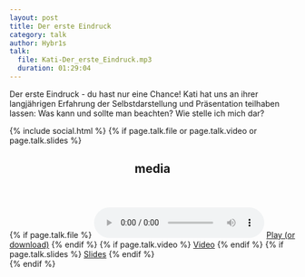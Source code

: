 ```yaml
---
layout: post
title: Der erste Eindruck
category: talk
author: Hybr1s
talk:
  file: Kati-Der_erste_Eindruck.mp3
  duration: 01:29:04
---
```

Der erste Eindruck - du hast nur eine Chance!
Kati hat uns an ihrer langjährigen Erfahrung der Selbstdarstellung und Präsentation teilhaben lassen: Was kann und sollte man beachten? Wie stelle ich mich dar? 

<aside>
  {% include social.html %}
  {% if page.talk.file or page.talk.video or page.talk.slides %}
  <article class="group">
    <header><h2>media</h2></header>
    {% if page.talk.file %}
      <audio controls>
      <source src={{ site.podcast.path }}{{ page.talk.file }} type="audio/mpeg">
      Your browser does not support this audio format.
      </audio>
      <a href="{{ site.podcast.path }}{{ page.talk.file }}" class="button">Play (or download)</a>
    {% endif %}
    {% if page.talk.video %}
      <a href="{{ page.talk.video }}" class="button">Video</a>
    {% endif %}
    {% if page.talk.slides %}
      <a href="{{ page.talk.slides }}" class="button">Slides</a>
    {% endif %}
  </article>
  {% endif %}
</aside>